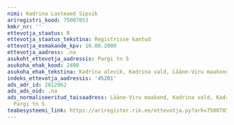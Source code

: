 ```yaml
---
nimi: Kadrina Lasteaed Sipsik
ariregistri_kood: 75007853
kmkr_nr: ''
ettevotja_staatus: R
ettevotja_staatus_tekstina: Registrisse kantud
ettevotja_esmakande_kpv: 16.08.2000
ettevotja_aadress: .na
asukoht_ettevotja_aadressis: Pargi tn 5
asukoha_ehak_kood: 2490
asukoha_ehak_tekstina: Kadrina alevik, Kadrina vald, Lääne-Viru maakond
indeks_ettevotja_aadressis: '45201'
ads_adr_id: 2812962
ads_ads_oid: .na
ads_normaliseeritud_taisaadress: Lääne-Viru maakond, Kadrina vald, Kadrina alevik,
  Pargi tn 5
teabesysteemi_link: https://ariregister.rik.ee/ettevotja.py?ark=75007853&ref=rekvisiidid
---
```

